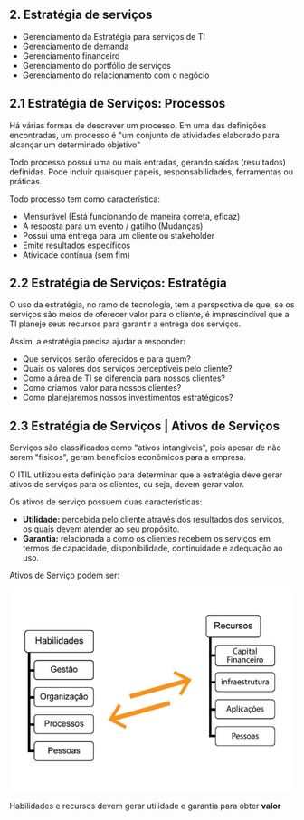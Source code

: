 ## 2. Estratégia de serviços

+ Gerenciamento da Estratégia para serviços de TI
+ Gerenciamento de demanda 
+ Gerenciamento financeiro
+ Gerenciamento do portfólio de serviços
+ Gerenciamento do relacionamento com o negócio


## 2.1 Estratégia de Serviços: Processos

Há várias formas de descrever um processo. Em uma das definições encontradas, um processo é "um conjunto de atividades elaborado para alcançar um determinado objetivo"

Todo processo possui uma ou mais entradas, gerando saídas (resultados) definidas. Pode incluir quaisquer papeis, responsabilidades, ferramentas ou práticas.

Todo processo tem como característica: 
+ Mensurável (Está funcionando de maneira correta, eficaz)
+ A resposta para um evento / gatilho (Mudanças)
+ Possui uma entrega para um cliente ou stakeholder 
+ Emite resultados específicos 
+ Atividade contínua (sem fim)


## 2.2 Estratégia de Serviços: Estratégia

O uso da estratégia, no ramo de tecnologia, tem a perspectiva de que, se os serviços são meios de oferecer valor para o cliente, é imprescindível que a TI planeje seus recursos para garantir a entrega dos serviços.

Assim, a estratégia precisa ajudar a responder:
+ Que serviços serão oferecidos e para quem?
+ Quais os valores dos serviços perceptíveis pelo cliente?
+ Como a área de TI se diferencia para nossos clientes?
+ Como criamos valor para nossos clientes?
+ Como planejaremos nossos investimentos estratégicos?


## 2.3 Estratégia de Serviços | Ativos de Serviços

Serviços são classificados como "ativos intangíveis", pois apesar de não serem "físicos", geram benefícios econômicos para a empresa.

O ITIL utilizou esta definição para determinar que a estratégia deve gerar ativos de serviços para os clientes, ou seja, devem gerar valor.

Os ativos de serviço possuem duas características: 
* **Utilidade:** percebida pelo cliente através dos resultados dos serviços, os quais devem atender ao seu propósito.
* **Garantia:** relacionada a como os clientes recebem os serviços em termos de capacidade, disponibilidade, continuidade e adequação ao uso.

Ativos de Serviço podem ser:

<div align="center">

![Ativos de Serviço](imagens/ativos-servicos.jpg)

</div>


Habilidades e recursos devem gerar utilidade e garantia para obter **valor**
